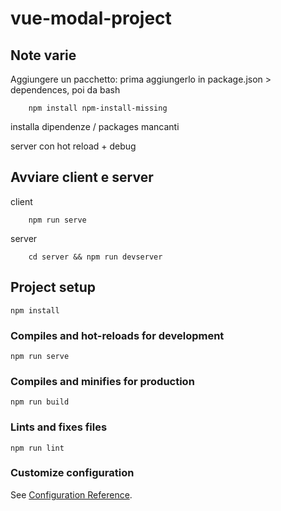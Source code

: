 # vue-modal-project

## Note varie
Aggiungere un pacchetto: prima aggiungerlo in package.json > dependences, poi da bash
```console
    npm install npm-install-missing
```
installa dipendenze / packages mancanti

server con hot reload + debug

## Avviare client e server
client
```console
    npm run serve
```

server
```console
    cd server && npm run devserver
```

## Project setup
```
npm install
```

### Compiles and hot-reloads for development
```
npm run serve
```

### Compiles and minifies for production
```
npm run build
```

### Lints and fixes files
```
npm run lint
```

### Customize configuration
See [Configuration Reference](https://cli.vuejs.org/config/).
